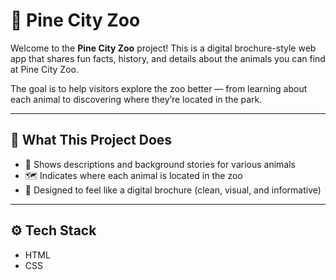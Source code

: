 # 🦁 Pine City Zoo 

Welcome to the **Pine City Zoo** project! This is a digital brochure-style web app that shares fun facts, history, and details about the animals you can find at Pine City Zoo.

The goal is to help visitors explore the zoo better — from learning about each animal to discovering where they’re located in the park.

---

## 🌿 What This Project Does

- 📖 Shows descriptions and background stories for various animals
- 🗺️ Indicates where each animal is located in the zoo
- 🎨 Designed to feel like a digital brochure (clean, visual, and informative)

---

## ⚙️ Tech Stack

- HTML
- CSS

